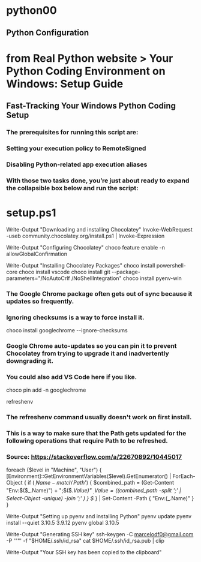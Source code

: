# python00
## Python Configuration

# from Real Python website > Your Python Coding Environment on Windows: Setup Guide

## Fast-Tracking Your Windows Python Coding Setup

### The prerequisites for running this script are:

### Setting your execution policy to RemoteSigned
### Disabling Python-related app execution aliases
### With those two tasks done, you’re just about ready to expand the collapsible box below and run the script:


# setup.ps1

Write-Output "Downloading and installing Chocolatey"
Invoke-WebRequest -useb community.chocolatey.org/install.ps1 | Invoke-Expression

Write-Output "Configuring Chocolatey"
choco feature enable -n allowGlobalConfirmation

Write-Output "Installing Chocolatey Packages"
choco install powershell-core
choco install vscode
choco install git --package-parameters="/NoAutoCrlf /NoShellIntegration"
choco install pyenv-win

### The Google Chrome package often gets out of sync because it updates so frequently. 
### Ignoring checksums is a way to force install it.
choco install googlechrome --ignore-checksums
### Google Chrome auto-updates so you can pin it to prevent Chocolatey from trying to upgrade it and inadvertently downgrading it.
### You could also add VS Code here if you like.
choco pin add -n googlechrome

refreshenv

### The refreshenv command usually doesn't work on first install.
### This is a way to make sure that the Path gets updated for the following operations that require Path to be refreshed.
### Source: https://stackoverflow.com/a/22670892/10445017
foreach ($level in "Machine", "User") {
    [Environment]::GetEnvironmentVariables($level).GetEnumerator() |
    ForEach-Object {
        if ($_.Name -match 'Path$') {
            $combined_path = (Get-Content "Env:$($_.Name)") + ";$($_.Value)"
            $_.Value = (
                ($combined_path -split ';' | Select-Object -unique) -join ';'
            )
        }
        $_
    } | Set-Content -Path { "Env:$($_.Name)" }
}

Write-Output "Setting up pyenv and installing Python"
pyenv update
pyenv install --quiet 3.10.5 3.9.12
pyenv global 3.10.5

Write-Output "Generating SSH key"
ssh-keygen -C marcelodf0@gmail.com -P '""' -f "$HOME/.ssh/id_rsa"
cat $HOME/.ssh/id_rsa.pub | clip

Write-Output "Your SSH key has been copied to the clipboard"

